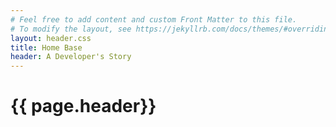 ```yaml
---
# Feel free to add content and custom Front Matter to this file.
# To modify the layout, see https://jekyllrb.com/docs/themes/#overriding-theme-defaults]
layout: header.css
title: Home Base 
header: A Developer's Story
---
```


<p> <i class="fab fa-connectdevelop"></i></p>
<head>
<link rel="stylesheet" type="text/css" href="main.css">
<script src="https://kit.fontawesome.com/c6be4965ce.js" crossorigin="anonymous"></script>

</head>

<h1>
{{ page.header}}
</h1>

